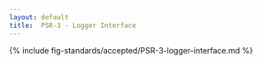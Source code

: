 ```yaml
---
layout: default
title:  PSR-3 - Logger Interface
---
```


{% include fig-standards/accepted/PSR-3-logger-interface.md %}
